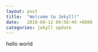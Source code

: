 ```yaml
---
layout: post
title:  "Welcome to Jekyll!"
date:   2018-04-12 09:56:49 +0800
categories: jekyll update
---
```


hello world
